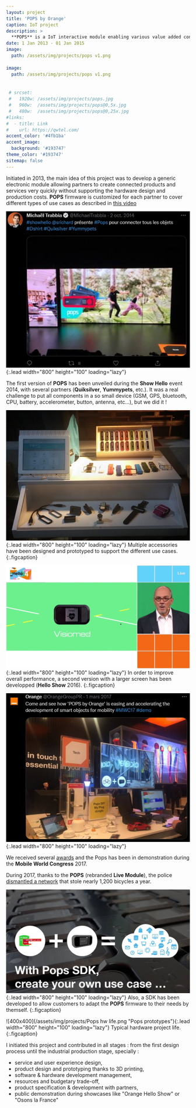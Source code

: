 ```yaml
---
layout: project
title: 'POPS by Orange'
caption: IoT project
description: >
  **POPS** is a IoT interactive module enabling various value added connected service.
date: 1 Jan 2013 - 01 Jan 2015
image: 
  path: /assets/img/projects/pops v1.png
  
image: 
  path: /assets/img/projects/pops v1.png

  
 # srcset: 
 #   1920w: /assets/img/projects/pops.jpg
 #   960w:  /assets/img/projects/pops@0,5x.jpg
 #   480w:  /assets/img/projects/pops@0,25x.jpg
#links:
#  - title: Link
#    url: https://qwtel.com/
accent_color: '#4fb1ba'
accent_image:
  background: '#193747'
theme_color: '#193747'
sitemap: false
---
```


Initiated in 2013, the main idea of ​​this project was to develop a generic electronic module allowing partners to create connected products and services very quickly without supporting the hardware design and production costs.
**POPS** firmware is customized for each partner to cover different types of use cases as described in [this video](https://www.youtube.com/watch?v=IOjeBXWswa0)

![Full-width image](/assets/img/projects/Pops_Twitter_Trabbia.jpg "Pops_Twitter_Trabbia"){:.lead width="800" height="100" loading="lazy"}

The first version of **POPS** has been unveiled during the **Show Hello** event 2014, with several partners (**Quiksilver**, **Yummypets**, etc.).
It was a real challenge to put all components in a so small device (GSM, GPS, bluetooth, CPU, battery, accelerometer, button, antenna, etc...), but we did it !

![800x400](/assets/img/projects/Pops-quiksilver.jpg "Pops Quiksilver"){:.lead width="800" height="100" loading="lazy"}
Multiple accessories have been designed and prototyped to support the different use cases.
{:.figcaption}


![400x400](/assets/img/projects/Pops_Twitter_Visiomed.jpg "Pops Visiomed"){:.lead width="800" height="100" loading="lazy"}
In order to improve overall performance, a second version with a larger screen has been developped (**Hello Show** 2016).
{:.figcaption}


![400x400](/assets/img/projects/pops_Twitter_MWC17.jpg "Pops MWC2017"){:.lead width="800" height="100" loading="lazy"}

We received several [awards](/resume/#awards) and the Pops has been in demonstration during the **Mobile World Congress** 2017.


During 2017, thanks to the **POPS** (rebranded **Live Module**), the police [dismantled a network](https://www.linkedin.com/pulse/gr%C3%A2ce-au-live-module-dorange-la-police-d%C3%A9mant%C3%A8le-un-r%C3%A9seau-bretones/) that stole nearly 1,200 bicycles a year.


![400x400](/assets/img/projects/pops-SDK.jpg "Pops SDK"){:.lead width="800" height="100" loading="lazy"}
Also, a SDK has been developed to allow customers to adapt the **POPS** firmware to their needs by themself.
{:.figcaption}


![400x400](/assets/img/projects/Pops hw life.png "Pops prototypes"){:.lead width="800" height="100" loading="lazy"}
Typical hardware project life.
{:.figcaption}

I initiated this project and contributed in all stages : from the first design process until the industrial production stage, specially :
- service and user experience design,
- product design and prototyping thanks to 3D printing,
- software & hardware development management,
- resources and budgetary trade-off,
- product specification & development with partners,
- public demonstration during showcases like "Orange Hello Show" or "Osons la France"




